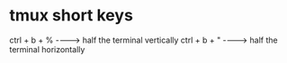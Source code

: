 # tmux short keys

ctrl + b + % ----> half the terminal vertically 
ctrl + b + " ----> half the terminal horizontally 
